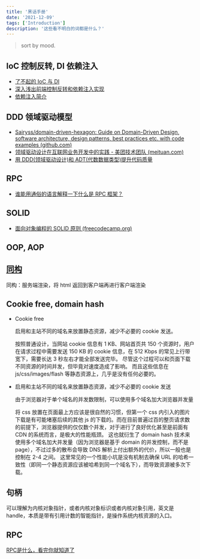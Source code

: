 ```yaml
---
title: '黑话手册'
date: '2021-12-09'
tags: ['Introduction']
description: '这些看不明白的词都是什么？'
---
```


> sort by mood.

## IoC 控制反转, DI 依赖注入

- [了不起的 IoC 与 DI](https://segmentfault.com/a/1190000023650518)
- [深入浅出前端控制反转和依赖注入实现](https://juejin.cn/post/7046927021028409351)
- [依赖注入简介](https://github.com/ascoders/weekly/blob/master/%E5%89%8D%E6%B2%BF%E6%8A%80%E6%9C%AF/256.%E7%B2%BE%E8%AF%BB%E3%80%8A%E4%BE%9D%E8%B5%96%E6%B3%A8%E5%85%A5%E7%AE%80%E4%BB%8B%E3%80%8B.md)

## DDD 领域驱动模型

- [Sairyss/domain-driven-hexagon: Guide on Domain-Driven Design, software architecture, design patterns, best practices etc. with code examples (github.com)](https://github.com/Sairyss/domain-driven-hexagon)
- [领域驱动设计在互联网业务开发中的实践 - 美团技术团队 (meituan.com)](https://tech.meituan.com/2017/12/22/ddd-in-practice.html)
- [用 DDD(领域驱动设计)和 ADT(代数数据类型)提升代码质量](https://mp.weixin.qq.com/s/UaJ56G_Vdx6__6ximfP47A)

## RPC

- [谁能用通俗的语言解释一下什么是 RPC 框架？](https://www.zhihu.com/question/25536695/answer/221638079)

## SOLID

- [面向对象编程的 SOLID 原则 (freecodecamp.org)](https://chinese.freecodecamp.org/news/solid-principles/)

## OOP, AOP

## [同构](https://www.zhihu.com/question/325952676)

同构：服务端渲染，将 html 返回到客户端再进行客户端渲染

## Cookie free, domain hash

- Cookie free

  启用和主站不同的域名来放置静态资源，减少不必要的 cookie 发送。

  按照普通设计，当网站 cookie 信息有 1 KB、网站首页共 150 个资源时，用户在请求过程中需要发送 150 KB 的 cookie 信息，在 512 Kbps 的常见上行带宽下，需要长达 3 秒左右才能全部发送完毕。 尽管这个过程可以和页面下载不同资源的时间并发，但毕竟对速度造成了影响。 而且这些信息在 js/css/images/flash 等静态资源上，几乎是没有任何必要的。

- 启用和主站不同的域名来放置静态资源，减少不必要的 cookie 发送

  由于浏览器对于单个域名的并发数限制，可以使用多个域名加大浏览器并发量

  将 css 放置在页面最上方应该是很自然的习惯，但第一个 css 内引入的图片下载是有可能堵塞后续的其他 js 的下载的。而在目前普遍过百的整页请求数的前提下，浏览器提供的仅仅数个并发，对于进行了良好优化甚至是前面有 CDN 的系统而言，是极大的性能瓶颈。 这也就衍生了 domain hash 技术来使用多个域名加大并发量（因为浏览器是基于 domain 的并发控制，而不是 page），不过过多的散布会导致 DNS 解析上付出额外的代价，所以一般也是控制在 2-4 之间。 这里常见的一个性能小坑是没有机制去确保 URL 的哈希一致性（即同一个静态资源应该被哈希到同一个域名下），而导致资源被多次下载。

## 句柄

可以理解为内核对象指针，或者内核对象标识或者内核对象引用，英文是 handle，本质是带有引用计数的智能指针，是操作系统内核资源的入口。

## RPC

[RPC是什么，看完你就知道了](https://zhuanlan.zhihu.com/p/187560185)
